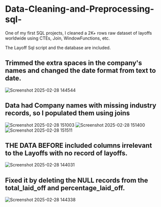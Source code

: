 # Data-Cleaning-and-Preprocessing-sql-

One of my first SQL projects, I cleaned a 2K+ rows raw dataset of layoffs worldwide using CTEs, Join, WindowFunctions, etc.

The Layoff Sql script and the database are included. 

Trimmed the extra spaces in the company's names and changed the date format from text to date.
--

![Screenshot 2025-02-28 144544](https://github.com/user-attachments/assets/be82d0df-16c6-4f7e-8b93-31325ccb2eeb)

Data had Company names with missing industry records, so I populated them using joins
--

![Screenshot 2025-02-28 151003](https://github.com/user-attachments/assets/4cc4fb3c-98a1-4d9c-a5d2-bc05ec75ac2e)
![Screenshot 2025-02-28 151400](https://github.com/user-attachments/assets/ad0774da-335b-4c48-8100-e6ab6019e135)
![Screenshot 2025-02-28 151511](https://github.com/user-attachments/assets/85638d8b-7bc2-4a39-835d-7aefdcac2342)



THE DATA BEFORE included columns irrelevant to the Layoffs with no record of layoffs.
--

![Screenshot 2025-02-28 144031](https://github.com/user-attachments/assets/66f13684-2f01-4a75-bad0-6c181894fd27)

Fixed it by deleting the NULL records from the total_laid_off and percentage_laid_off.
--
![Screenshot 2025-02-28 144338](https://github.com/user-attachments/assets/c88b6df7-8cb1-4b74-b4f4-fae4c83dd9cb)
